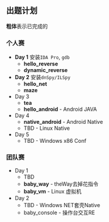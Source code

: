 ## 出题计划
**粗体**表示已完成的
### 个人赛
- **Day 1** 安装`IDA Pro`, `gdb`
  - **hello_reverse**
  - **dynamic_reverse**
- **Day 2** 安装`dnSpy/ILSpy`
  - **hello_net**
  - **maze**
- Day 3
  - **tea**
  - **hello_android** - Android JAVA
- Day 4
  - **native_android** - Android Native
  - TBD - Linux Native
- Day 5
  - TBD - Windows x86 Conf

### 团队赛
- Day 1
  - TBD
  - **baby_way** - theWay去掉花指令
  - **baby_vm** - Linux 虚拟机
- Day 2
  - TBD - Windows NET套壳Native
  - baby_console - 操作台交互RE